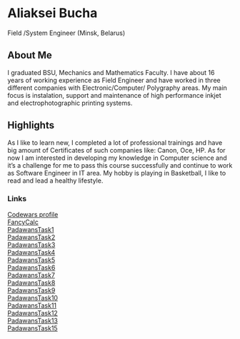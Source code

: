 # Aliaksei Bucha
Field /System Engineer (Minsk, Belarus)

## About Me
I graduated BSU, Mechanics and Mathematics Faculty. I have about 16 years of working experience as Field Engineer and have worked in three different companies with Electronic/Computer/ Polygraphy areas. My main focus is instalation, support and maintenance of high performance inkjet and electrophotographic printing systems.

## Highlights
As I like to learn new, I completed a lot of professional trainings and have big amount of Certificates of such companies like: Canon, Oce, HP. As for now I am interested in developing my knowledge in Computer science and it’s a challenge for me to pass this course successfully and continue to work as Software Engineer in IT area. My hobby is playing in Basketball, I like to read and lead a healthy lifestyle.

### Links
[Codewars profile](https://www.codewars.com/users/Alexei_B) <br>
[FancyCalc](https://github.com/AlexeiBucha/FancyCalc) <br>
[PadawansTask1](https://github.com/AlexeiBucha/PadawansTask1) <br>
[PadawansTask2](https://github.com/AlexeiBucha/PadawansTask2) <br>
[PadawansTask3](https://github.com/AlexeiBucha/PadawansTask3) <br>
[PadawansTask4](https://github.com/AlexeiBucha/PadawansTask4) <br>
[PadawansTask5](https://github.com/AlexeiBucha/PadawansTask5) <br>
[PadawansTask6](https://github.com/AlexeiBucha/PadawansTask6) <br>
[PadawansTask7](https://github.com/AlexeiBucha/PadawansTask7) <br>
[PadawansTask8](https://github.com/AlexeiBucha/PadawansTask8) <br>
[PadawansTask9](https://github.com/AlexeiBucha/PadawansTask9) <br>
[PadawansTask10](https://github.com/AlexeiBucha/PadawansTask10) <br>
[PadawansTask11](https://github.com/AlexeiBucha/PadawansTask11) <br>
[PadawansTask12](https://github.com/AlexeiBucha/PadawansTask12) <br>
[PadawansTask13](https://github.com/AlexeiBucha/PadawansTask13) <br>
[PadawansTask15](https://github.com/AlexeiBucha/PadawansTask15) <br>
